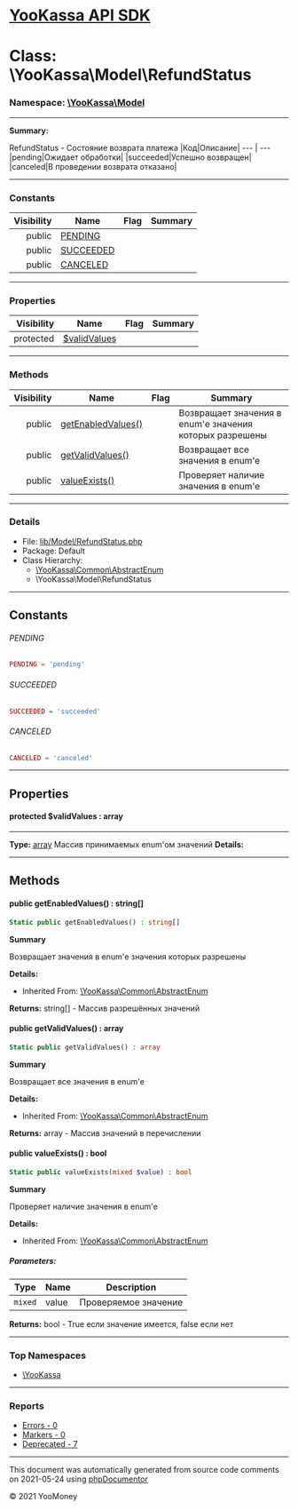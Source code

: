 # [YooKassa API SDK](../home.md)

# Class: \YooKassa\Model\RefundStatus
### Namespace: [\YooKassa\Model](../namespaces/yookassa-model.md)
---
**Summary:**

RefundStatus - Состояние возврата платежа
|Код|Описание|
--- | ---
|pending|Ожидает обработки|
|succeeded|Успешно возвращен|
|canceled|В проведении возврата отказано|

---
### Constants
| Visibility | Name | Flag | Summary |
| ----------:| ---- | ---- | ------- |
| public | [PENDING](../classes/YooKassa-Model-RefundStatus.md#constant_PENDING) |  |  |
| public | [SUCCEEDED](../classes/YooKassa-Model-RefundStatus.md#constant_SUCCEEDED) |  |  |
| public | [CANCELED](../classes/YooKassa-Model-RefundStatus.md#constant_CANCELED) |  |  |
---
### Properties
| Visibility | Name | Flag | Summary |
| ----------:| ---- | ---- | ------- |
| protected | [$validValues](../classes/YooKassa-Model-RefundStatus.md#property_validValues) |  |  |
---
### Methods
| Visibility | Name | Flag | Summary |
| ----------:| ---- | ---- | ------- |
| public | [getEnabledValues()](../classes/YooKassa-Common-AbstractEnum.md#method_getEnabledValues) |  | Возвращает значения в enum'е значения которых разрешены |
| public | [getValidValues()](../classes/YooKassa-Common-AbstractEnum.md#method_getValidValues) |  | Возвращает все значения в enum'e |
| public | [valueExists()](../classes/YooKassa-Common-AbstractEnum.md#method_valueExists) |  | Проверяет наличие значения в enum'e |
---
### Details
* File: [lib/Model/RefundStatus.php](../../lib/Model/RefundStatus.php)
* Package: Default
* Class Hierarchy: 
  * [\YooKassa\Common\AbstractEnum](../classes/YooKassa-Common-AbstractEnum.md)
  * \YooKassa\Model\RefundStatus
---
## Constants
<a name="constant_PENDING" class="anchor"></a>
###### PENDING
```php
PENDING = 'pending'
```


<a name="constant_SUCCEEDED" class="anchor"></a>
###### SUCCEEDED
```php
SUCCEEDED = 'succeeded'
```


<a name="constant_CANCELED" class="anchor"></a>
###### CANCELED
```php
CANCELED = 'canceled'
```


---
## Properties
<a name="property_validValues"></a>
#### protected $validValues : array
---
**Type:** <a href="../array"><abbr title="array">array</abbr></a>
Массив принимаемых enum&#039;ом значений
**Details:**



---
## Methods
<a name="method_getEnabledValues" class="anchor"></a>
#### public getEnabledValues() : string[]

```php
Static public getEnabledValues() : string[]
```

**Summary**

Возвращает значения в enum'е значения которых разрешены

**Details:**
* Inherited From: [\YooKassa\Common\AbstractEnum](../classes/YooKassa-Common-AbstractEnum.md)

**Returns:** string[] - Массив разрешённых значений


<a name="method_getValidValues" class="anchor"></a>
#### public getValidValues() : array

```php
Static public getValidValues() : array
```

**Summary**

Возвращает все значения в enum'e

**Details:**
* Inherited From: [\YooKassa\Common\AbstractEnum](../classes/YooKassa-Common-AbstractEnum.md)

**Returns:** array - Массив значений в перечислении


<a name="method_valueExists" class="anchor"></a>
#### public valueExists() : bool

```php
Static public valueExists(mixed $value) : bool
```

**Summary**

Проверяет наличие значения в enum'e

**Details:**
* Inherited From: [\YooKassa\Common\AbstractEnum](../classes/YooKassa-Common-AbstractEnum.md)
##### Parameters:
| Type | Name | Description |
| ---- | ---- | ----------- |
| <code lang="php">mixed</code> | value  | Проверяемое значение |

**Returns:** bool - True если значение имеется, false если нет



---

### Top Namespaces

* [\YooKassa](../namespaces/yookassa.md)

---

### Reports
* [Errors - 0](../reports/errors.md)
* [Markers - 0](../reports/markers.md)
* [Deprecated - 7](../reports/deprecated.md)

---

This document was automatically generated from source code comments on 2021-05-24 using [phpDocumentor](http://www.phpdoc.org/)

&copy; 2021 YooMoney